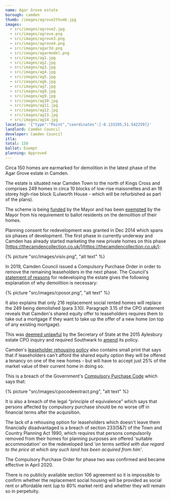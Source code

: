 ```yaml
---
name: Agar Grove estate 
borough: camden
thumb: /images/agrove2thumb.jpg
images:
  - src/images/agrove2.jpg
  - src/images/agrove.png
  - src/images/agrove3.png
  - src/images/agrove4.png
  - src/images/agar3d.png
  - src/images/agarmodel.png
  - src/images/ag1.jpg
  - src/images/ag2.jpg
  - src/images/ag3.jpg
  - src/images/ag4.jpg
  - src/images/ag5.jpg
  - src/images/ag6.jpg
  - src/images/ag7.jpg
  - src/images/ag8.jpg
  - src/images/ag9.jpg
  - src/images/ag10.jpg
  - src/images/ag11.jpg
  - src/images/ag12.jpg
  - src/images/ag13.jpg
  - src/images/ag14.jpg
location: '{"type":"Point","coordinates":[-0.133195,51.542259]}'
landlord: Camden Council
developer: Camden Council
itla:
total: 150
ballot: Exempt
planning: Approved
---
```

Circa 150 homes are earmarked for demolition in the latest phase of the Agar Grove estate in Camden.

The estate is situated near Camden Town to the north of Kings Cross and comprises 249 homes in circa 10 blocks of low-rise maisonettes and an 18 storey high-rise block (Lulworth House - which will be refurbished as part of the plans). 

The scheme is being [funded](/approved/funding) by the Mayor and has been [exempted](/approved/ballotexemptions) by the Mayor from his requirement to ballot residents on the demolition of their homes. 

Planning consent for redevelopment was granted in Dec 2014 which spans six phases of development. The first phase in currently underway and Camden has already started marketing the new private homes on this phase [https://thecamdencollection.co.uk/](https://thecamdencollection.co.uk/): 

{% picture "src/images/visiv.png", "alt text" %}

In 2019, Camden Council issued a Compulsory Purchase Order in order to remove the remaining leaseholders in the next phase. The Council's [statement of reasons](https://www.camden.gov.uk/documents/20142/35497697/Agar+Grove+estate+CPO+-+Statement+of+Reasons+May+2019.pdf/5dc5fe4d-8a00-07db-2e4e-d4984251e7d7) for redeveloping the estate gives the following explanation of why demolition is necessary:

{% picture "src/images/cposor.png", "alt text" %}

It also explains that only 216 replacement social rented homes will replace the 249 being demolished (para 3.10). Paragraph 3.15 of the CPO statement reveals that Camden's shared equity offer to leaseholders requires them to take out a mortgage if they want to take up the offer of a new home (on top of any existing mortgage).

This was [deemed unlawful](https://www.theguardian.com/society/2016/sep/16/government-blocks-controversial-plan-to-force-out-housing-estate-residents) by the Secretary of State at the 2015 Aylesbury estate CPO inquiry and required Southwark to [amend](http://moderngov.southwarksites.com/documents/s74901/Report%20Amending%20the%20shared%20equity%20rehousing%20policy%20for%20qualifying%20homeowners%20affected%20by%20regenerati.pdf) its policy.

Camden's [leaseholder rehousing policy](https://www.camden.gov.uk/documents/20142/0/3088.3+Resident+Offer+Resident+Leaseholders.pdf/511adac5-badd-2154-d76c-3002ea877a2d) also contains small print that says that if leaseholders can't afford the shared equity option they will be offered a tenancy on one of the new homes - but will have to accept just 25% of the market value of their current home in doing so.

This is a breach of the Government's [Compulsory Purchase Code](https://assets.publishing.service.gov.uk/government/uploads/system/uploads/attachment_data/file/571453/booklet4.pdf) which says that:

{% picture "src/images/cpocodeextract.png", "alt text" %}

It is also a breach of the legal “principle of equivalence” which says that persons affected by compulsory purchase should be no worse off in financial terms after the acquisition. 

The lack of a rehousing option for leaseholders which doesn't leave them financially disadvantaged is a breach of section 233(5&7) of the Town and Country Planning Act 1990, which requires that persons compulsorily removed from their homes for planning purposes are offered 'suitable accommodation' on the redeveloped land _'on terms settled with due regard to the price at which any such land has been acquired from him'_.

The Compulsory Purchase Order for phase two was confirmed and became effective in April 2020.

There is no publicly available section 106 agreement so it is impossible to confirm whether the replacement social housing will be provided as social rent or affordable rent (up to 80% market rent) and whether they will remain so in perpetuity.

